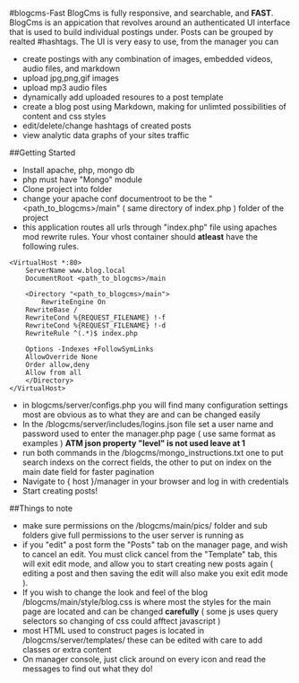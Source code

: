 #blogcms-Fast
BlogCms is fully responsive, and searchable, and **FAST**.
BlogCms is an appication that revolves around an authenticated UI interface that is used to build individual postings under. Posts can be grouped by realted #hashtags.  The UI is very easy to use, from the manager you can 
- create postings with any combination of images, embedded videos, audio files, and markdown
- upload jpg,png,gif images
- upload mp3 audio files
- dynamically add uploaded resoures to a post template
- create a blog post using Markdown, making for unlimted possibilities of content and css styles
- edit/delete/change hashtags of created posts
- view analytic data graphs of your sites traffic

##Getting Started
- Install apache, php, mongo db
- php must have "Mongo" module
- Clone project into folder
- change your apache conf documentroot to be the "<path_to_blogcms>/main" ( same directory of index.php ) folder of the project 
- this application routes all urls through "index.php" file using apaches mod rewrite rules. Your vhost container should **atleast** have the following rules. 
``` 
<VirtualHost *:80>
    ServerName www.blog.local
    DocumentRoot <path_to_blogcms>/main
		
    <Directory "<path_to_blogcms>/main">
        RewriteEngine On
	RewriteBase /
	RewriteCond %{REQUEST_FILENAME} !-f
	RewriteCond %{REQUEST_FILENAME} !-d
	RewriteRule ^(.*)$ index.php
			   
	Options -Indexes +FollowSymLinks
	AllowOverride None
	Order allow,deny
	Allow from all
    </Directory>
</VirtualHost>
```
- in blogcms/server/configs.php you will find many configuration settings most are obvious as to what they are and can be changed easily 
- In the /blogcms/server/includes/logins.json file set a user name and password used to enter the manager.php page ( use same format as examples ) **ATM json property "level" is not used leave at 1**
- run both commands in the /blogcms/mongo_instructions.txt one to put search indexs on the correct fields, the other to put on index on the main date field for faster pagination
- Navigate to { host }/manager in your browser and log in with credentials
-  Start creating posts!  

##Things to note
- make sure permissions on the /blogcms/main/pics/ folder and sub folders give full permissions to the user server is running as
- if you "edit" a post form the "Posts" tab on the manager page, and wish to cancel an edit.  You must click cancel from the "Template" tab, this will exit edit mode, and allow you to start creating new posts again ( editing a post and then saving the edit will also make you exit edit mode ).  
- If you wish to change the look and feel of the blog /blogcms/main/style/blog.css is where most the styles for the main page are located and can be changed **carefully** ( some js uses query selectors so changing of css could afftect javascript )
- most HTML used to construct pages is located in /blogcms/server/templates/ these can be edited with care to add classes or extra content
- On manager console, just click around on every icon and read the messages to find out what they do!
